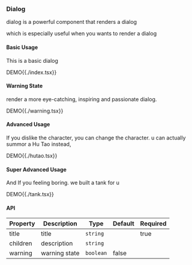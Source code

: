 ### Dialog

dialog is a powerful component that renders a dialog

which is especially useful when you wants to render a dialog

#### Basic Usage

This is a basic dialog

DEMO{{./index.tsx}}

#### Warning State

render a more eye-catching, inspiring and passionate dialog.

DEMO{{./warning.tsx}}

#### Advanced Usage

If you dislike the character, you can change the character.
u can actually summor a Hu Tao instead,

DEMO{{./hutao.tsx}}

#### Super Advanced Usage

And If you feeling boring. we built a tank for u

DEMO{{./tank.tsx}}

#### API

| Property | Description   | Type      | Default | Required |
| -------- | ------------- | --------- | ------- | -------- |
| title    | title         | `string`  |         | true     |
| children | description   | `string`  |         |          |
| warning  | warning state | `boolean` | false   |          |
